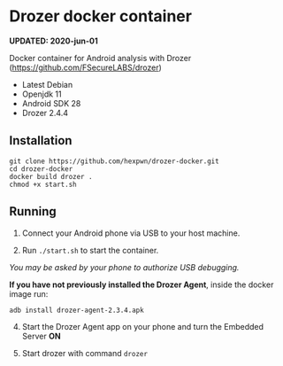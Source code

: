 # Drozer docker container

**UPDATED: 2020-jun-01**

Docker container for Android analysis with Drozer (https://github.com/FSecureLABS/drozer)

* Latest Debian
* Openjdk 11
* Android SDK 28
* Drozer 2.4.4

## Installation
```
git clone https://github.com/hexpwn/drozer-docker.git
cd drozer-docker
docker build drozer .
chmod +x start.sh
```

## Running

1. Connect your Android phone via USB to your host machine.

2. Run `./start.sh` to start the container.

*You may be asked by your phone to authorize USB debugging.*

**If you have not previously installed the Drozer Agent**, inside the docker image run:
```
adb install drozer-agent-2.3.4.apk
```
4. Start the Drozer Agent app on your phone and turn the Embedded Server **ON**

5. Start drozer with command `drozer`

